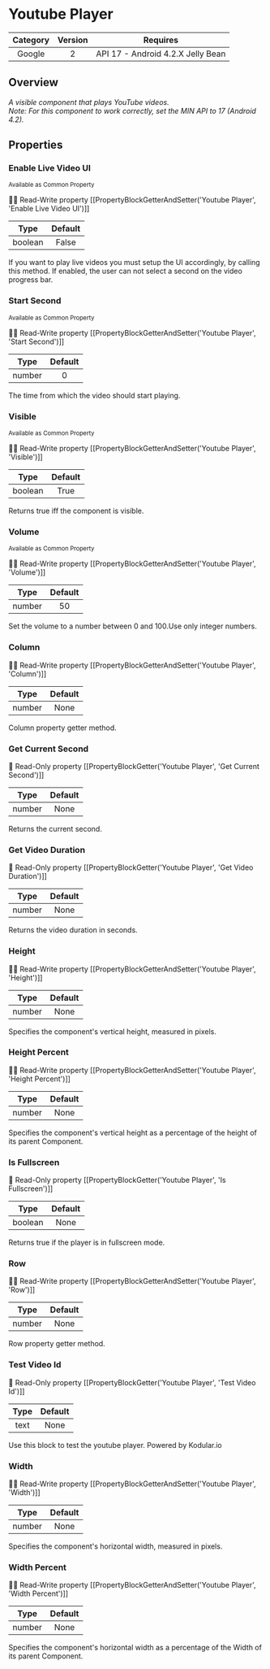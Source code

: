 # Youtube Player

| Category | Version | Requires |
|:--------:|:-------:|:--------:|
|Google|2|API 17 - Android 4.2.X Jelly Bean|

## Overview

_A visible component that plays YouTube videos.<br>Note\: For this component to work correctly, set the MIN API to 17 (Android 4.2)._

## Properties

### Enable Live Video UI

<small>Available as Common Property</small>

:eyes::pencil: Read-Write property
[[PropertyBlockGetterAndSetter('Youtube Player', 'Enable Live Video UI')]]

| Type | Default |
|:----:|:-------:|
|boolean|False|

If you want to play live videos you must setup the UI accordingly, by calling this method. If enabled, the user can not select a second on the video progress bar.

### Start Second

<small>Available as Common Property</small>

:eyes::pencil: Read-Write property
[[PropertyBlockGetterAndSetter('Youtube Player', 'Start Second')]]

| Type | Default |
|:----:|:-------:|
|number|0|

The time from which the video should start playing.

### Visible

<small>Available as Common Property</small>

:eyes::pencil: Read-Write property
[[PropertyBlockGetterAndSetter('Youtube Player', 'Visible')]]

| Type | Default |
|:----:|:-------:|
|boolean|True|

Returns true iff the component is visible.

### Volume

<small>Available as Common Property</small>

:eyes::pencil: Read-Write property
[[PropertyBlockGetterAndSetter('Youtube Player', 'Volume')]]

| Type | Default |
|:----:|:-------:|
|number|50|

Set the volume to a number between 0 and 100.Use only integer numbers.

### Column



:eyes::pencil: Read-Write property
[[PropertyBlockGetterAndSetter('Youtube Player', 'Column')]]

| Type | Default |
|:----:|:-------:|
|number|None|

Column property getter method.

### Get Current Second



:eyes: Read-Only property
[[PropertyBlockGetter('Youtube Player', 'Get Current Second')]]

| Type | Default |
|:----:|:-------:|
|number|None|

Returns the current second.

### Get Video Duration



:eyes: Read-Only property
[[PropertyBlockGetter('Youtube Player', 'Get Video Duration')]]

| Type | Default |
|:----:|:-------:|
|number|None|

Returns the video duration in seconds.

### Height



:eyes::pencil: Read-Write property
[[PropertyBlockGetterAndSetter('Youtube Player', 'Height')]]

| Type | Default |
|:----:|:-------:|
|number|None|

Specifies the component's vertical height, measured in pixels.

### Height Percent



:eyes::pencil: Read-Write property
[[PropertyBlockGetterAndSetter('Youtube Player', 'Height Percent')]]

| Type | Default |
|:----:|:-------:|
|number|None|

Specifies the component's vertical height as a percentage
 of the height of its parent Component.

### Is Fullscreen



:eyes: Read-Only property
[[PropertyBlockGetter('Youtube Player', 'Is Fullscreen')]]

| Type | Default |
|:----:|:-------:|
|boolean|None|

Returns true if the player is in fullscreen mode.

### Row



:eyes::pencil: Read-Write property
[[PropertyBlockGetterAndSetter('Youtube Player', 'Row')]]

| Type | Default |
|:----:|:-------:|
|number|None|

Row property getter method.

### Test Video Id



:eyes: Read-Only property
[[PropertyBlockGetter('Youtube Player', 'Test Video Id')]]

| Type | Default |
|:----:|:-------:|
|text|None|

Use this block to test the youtube player. Powered by Kodular.io

### Width



:eyes::pencil: Read-Write property
[[PropertyBlockGetterAndSetter('Youtube Player', 'Width')]]

| Type | Default |
|:----:|:-------:|
|number|None|

Specifies the component's horizontal width, measured in pixels.

### Width Percent



:eyes::pencil: Read-Write property
[[PropertyBlockGetterAndSetter('Youtube Player', 'Width Percent')]]

| Type | Default |
|:----:|:-------:|
|number|None|

Specifies the component's horizontal width as a percentage
 of the Width of its parent Component.